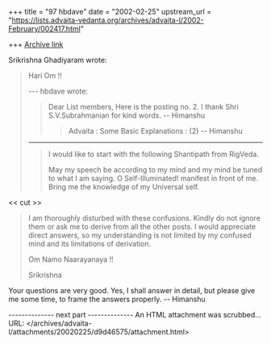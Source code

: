 +++
title = "97 hbdave"
date = "2002-02-25"
upstream_url = "https://lists.advaita-vedanta.org/archives/advaita-l/2002-February/002417.html"

+++
[Archive link](https://lists.advaita-vedanta.org/archives/advaita-l/2002-February/002417.html)

Srikrishna Ghadiyaram wrote:

> Hari Om !!
>
> --- hbdave <hbd at DDIT.ERNET.IN> wrote:
> >
> > Dear List members,
> > Here is the posting no. 2.
> > I thank Shri S.V.Subrahmanian for kind words.
> > -- Himanshu
> > > Advaita : Some Basic Explanations : (2)
> >                                                 --
> > Himanshu
> >
> -----------------------------------------------------------
> > I would like to start with the following Shantipath
> > from RigVeda.
> >
> > May my speech be according to my mind and my mind be
> > tuned to what
> > I am saying. O Self-Illuminated! manifest in front
> > of me. Bring me
> > the knowledge of my Universal self.
>

<< cut >>

>
> I am thoroughly disturbed with these confusions.
> Kindly do not ignore them or ask me to derive from all
> the other posts. I would appreciate direct answers, so
> my understanding is not limited by my confused mind
> and its limitations of derivation.
>
> Om Namo Naarayanaya !!
>
> Srikrishna
>
>

Your questions are very good.
Yes, I shall answer in detail, but please give me some time, to frame
the answers properly.
-- Himanshu


-------------- next part --------------
An HTML attachment was scrubbed...
URL: </archives/advaita-l/attachments/20020225/d9d46575/attachment.html>
